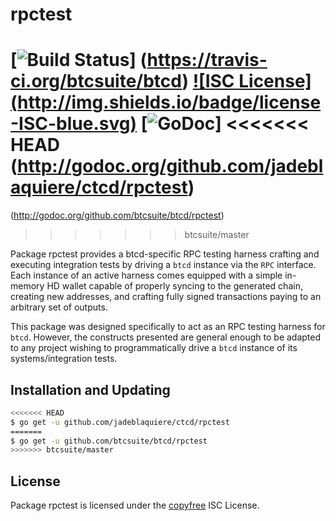 rpctest
=======

[![Build Status](http://img.shields.io/travis/btcsuite/btcd.svg)]
(https://travis-ci.org/btcsuite/btcd) [![ISC License]
(http://img.shields.io/badge/license-ISC-blue.svg)](http://copyfree.org)
[![GoDoc](https://img.shields.io/badge/godoc-reference-blue.svg)]
<<<<<<< HEAD
(http://godoc.org/github.com/jadeblaquiere/ctcd/rpctest)
=======
(http://godoc.org/github.com/btcsuite/btcd/rpctest)
>>>>>>> btcsuite/master

Package rpctest provides a btcd-specific RPC testing harness crafting and
executing integration tests by driving a `btcd` instance via the `RPC`
interface. Each instance of an active harness comes equipped with a simple
in-memory HD wallet capable of properly syncing to the generated chain,
creating new addresses, and crafting fully signed transactions paying to an
arbitrary set of outputs. 

This package was designed specifically to act as an RPC testing harness for
`btcd`. However, the constructs presented are general enough to be adapted to
any project wishing to programmatically drive a `btcd` instance of its
systems/integration tests. 

## Installation and Updating

```bash
<<<<<<< HEAD
$ go get -u github.com/jadeblaquiere/ctcd/rpctest
=======
$ go get -u github.com/btcsuite/btcd/rpctest
>>>>>>> btcsuite/master
```

## License


Package rpctest is licensed under the [copyfree](http://copyfree.org) ISC
License.

